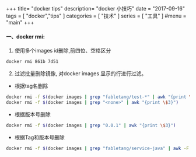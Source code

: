 +++
title= "docker tips"
description= "docker 小技巧"
date = "2017-09-16"
tags = [
    "docker","tips"
]
categories = [
  "技术"
]
series = [
  "工具"
]
#menu = "main"
+++
#### 一、docker rmi:

1. 使用多个images id删除,前四位、空格区分

```bash
docker rmi 861b 7d51
```

2. 过滤批量删除镜像, 对docker images 显示的行进行过滤。

 *  根据tag名删除

```bash
docker rmi -f $(docker images | grep "fabletang/test-*" | awk "{print \$3}")
docker rmi -f $(docker images | grep "<none>" | awk "{print \$3}")
```
 *  根据版本号删除

```bash
docker rmi -f $(docker images | grep "0.0.1" | awk "{print \$3}")
```

 *  根据Tag和版本号删除

```bash
docker rmi -f $(docker images | grep "fabletang/service-java" | awk -F' 0.' '{if ($2<0.6) print $0}' | awk "{print \$3}")
```
